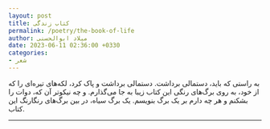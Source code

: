 ```yaml
---
layout: post
title: کتاب زندگی
permalink: /poetry/the-book-of-life
author: میلاد ابوالحسنی
date: 2023-06-11 02:36:00 +0330
categories: 
- شعر
---
```


به راستی که باید، دستمالی برداشت. دستمالی برداشت و پاک کرد، لکه‌های تیره‌ای را که از خود، به روی برگ‌های رنگی این کتاب زیبا به جا می‌گذارم. و چه نیکوتر آن‌ که، دوات را بشکنم و هر چه دارم بر یک برگ بنویسم. یک برگ سیاه، در بین برگ‌های رنگارنگ این کتاب.

---
